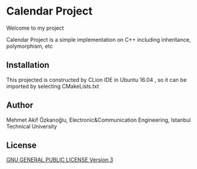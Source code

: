 # Calendar Project

Welcome to my project

Calendar Project is a simple implementation on C++ including inheritance, polymorphism, etc

## Installation

This projected is constructed by CLion IDE in Ubuntu 16.04 , so it can be imported by selecting CMakeLists.txt

## Author

Mehmet Akif Özkanoğlu, Electronic&Communication Engineering, Istanbul Technical University

## License

[GNU GENERAL PUBLIC LICENSE Version 3](https://choosealicense.com/licenses/gpl-3.0/)
